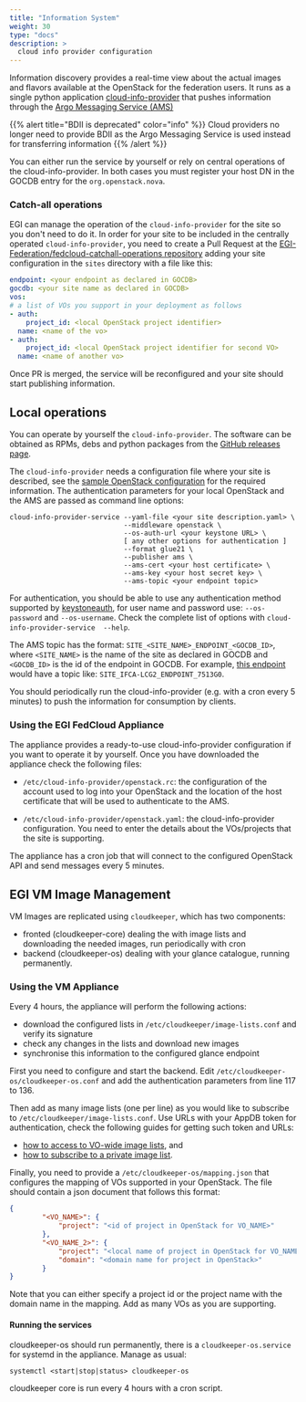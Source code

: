 ```yaml
---
title: "Information System"
weight: 30
type: "docs"
description: >
  cloud info provider configuration
---
```


Information discovery provides a real-time view about the actual images and
flavors available at the OpenStack for the federation users. It runs as a
single python application
[cloud-info-provider](https://github.com/EGI-Federation/cloud-info-provider)
that pushes information through the [Argo Messaging Service
(AMS)](https://argoeu.github.io/guides/messaging/)

{{% alert title="BDII is deprecated" color="info" %}}
Cloud providers no longer need to provide BDII as the Argo Messaging Service
is used instead for transferring information
{{% /alert %}}

You can either run the service by yourself or rely on central operations of the
cloud-info-provider. In both cases you must register your host DN in the GOCDB
entry for the `org.openstack.nova`.

### Catch-all operations

EGI can manage the operation of the `cloud-info-provider` for the site so you
don't need to do it. In order for your site to be included in the centrally
operated `cloud-info-provider`, you need to create a Pull Request at the
[EGI-Federation/fedcloud-catchall-operations
repository](https://github.com/EGI-Federation/fedcloud-catchall-operations/)
adding your site configuration in the `sites` directory with a file like this:

```yaml
endpoint: <your endpoint as declared in GOCDB>
gocdb: <your site name as declared in GOCDB>
vos:
# a list of VOs you support in your deployment as follows
- auth:
    project_id: <local OpenStack project identifier>
  name: <name of the vo>
- auth:
    project_id: <local OpenStack project identifier for second VO>
  name: <name of another vo>
```

Once PR is merged, the service will be reconfigured and your site should start
publishing information.

## Local operations

You can operate by yourself the `cloud-info-provider`. The software can be
obtained as RPMs, debs and python packages from the [GitHub releases
page](https://github.com/EGI-Federation/cloud-info-provider/releases).

The `cloud-info-provider` needs a configuration file where your site is
described, see the [sample OpenStack
configuration](https://github.com/EGI-Federation/cloud-info-provider/blob/master/etc/sample.openstack.yaml)
for the required information. The authentication parameters for your local
OpenStack and the AMS are passed as command line options:

```shell
cloud-info-provider-service --yaml-file <your site description.yaml> \
                            --middleware openstack \
                            --os-auth-url <your keystone URL> \
                            [ any other options for authentication ]
                            --format glue21 \
                            --publisher ams \
                            --ams-cert <your host certificate> \
                            --ams-key <your host secret key> \
                            --ams-topic <your endpoint topic>
```

For authentication, you should be able to use any authentication method
supported by [keystoneauth](https://opendev.org/openstack/keystoneauth), for
user name and password use: `--os-password` and `--os-username`. Check the
complete list of options with `cloud-info-provider-service  --help`.

The AMS topic has the format: `SITE_<SITE_NAME>_ENDPOINT_<GOCDB_ID>`, where
`<SITE_NAME>` is the name of the site as declared in GOCDB and `<GOCDB_ID>` is
the id of the endpoint in GOCDB. For example, [this
endpoint](https://goc.egi.eu/portal/index.php?Page_Type=Service&id=7513) would
have a topic like: `SITE_IFCA-LCG2_ENDPOINT_7513G0`.

You should periodically run the cloud-info-provider (e.g. with a cron
every 5 minutes) to push the information for consumption by clients.

### Using the EGI FedCloud Appliance

The appliance provides a ready-to-use cloud-info-provider configuration
if you want to operate it by yourself. Once you have downloaded the appliance
check the following files:

- `/etc/cloud-info-provider/openstack.rc`: the configuration of the
  account used to log into your OpenStack and the location of the host
  certificate that will be used to authenticate to the AMS.

- `/etc/cloud-info-provider/openstack.yaml`: the cloud-info-provider
  configuration. You need to enter the details about the VOs/projects that
  the site is supporting.

The appliance has a cron job that will connect to the configured OpenStack API
and send messages every 5 minutes.

## EGI VM Image Management

VM Images are replicated using `cloudkeeper`, which has two
components:

- fronted (cloudkeeper-core) dealing the with image lists and downloading the
  needed images, run periodically with cron
- backend (cloudkeeper-os) dealing with your glance catalogue, running
  permanently.

### Using the VM Appliance

Every 4 hours, the appliance will perform the following actions:

- download the configured lists in `/etc/cloudkeeper/image-lists.conf` and
  verify its signature
- check any changes in the lists and download new images
- synchronise this information to the configured glance endpoint

First you need to configure and start the backend. Edit
`/etc/cloudkeeper-os/cloudkeeper-os.conf` and add the authentication parameters
from line 117 to 136.

Then add as many image lists (one per line) as you would like to subscribe to
`/etc/cloudkeeper/image-lists.conf`. Use URLs with your AppDB token for
authentication, check the following guides for getting such token and URLs:

- [how to access to VO-wide image lists](https://wiki.appdb.egi.eu/main:faq:how_to_get_access_to_vo-wide_image_lists),
  and
- [how to subscribe to a private image list](https://wiki.appdb.egi.eu/main:faq:how_to_subscribe_to_a_private_image_list_using_the_vmcatcher).

Finally, you need to provide a `/etc/cloudkeeper-os/mapping.json` that
configures the mapping of VOs supported in your OpenStack. The file should
contain a json document that follows this format:

```json
{
        "<VO_NAME>": {
            "project": "<id of project in OpenStack for VO_NAME>"
        },
        "<VO_NAME_2>": {
            "project": "<local name of project in OpenStack for VO_NAME_2>",
            "domain": "<domain name for project in OpenStack>"
        }
}
```

Note that you can either specify a project id or the project name with the
domain name in the mapping. Add as many VOs as you are supporting.

#### Running the services

cloudkeeper-os should run permanently, there is a `cloudkeeper-os.service` for
systemd in the appliance. Manage as usual:

```shell
systemctl <start|stop|status> cloudkeeper-os
```

cloudkeeper core is run every 4 hours with a cron script.
